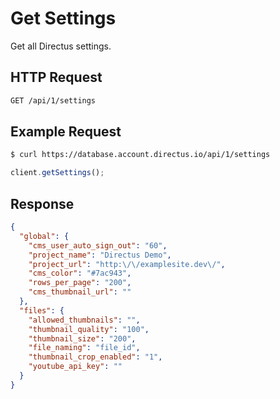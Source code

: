 # Get Settings

Get all Directus settings.

## HTTP Request

```bash
GET /api/1/settings
```

## Example Request

```bash
$ curl https://database.account.directus.io/api/1/settings
```

```javascript
client.getSettings();
```

## Response

```json
{
  "global": {
    "cms_user_auto_sign_out": "60",
    "project_name": "Directus Demo",
    "project_url": "http:\/\/examplesite.dev\/",
    "cms_color": "#7ac943",
    "rows_per_page": "200",
    "cms_thumbnail_url": ""
  },
  "files": {
    "allowed_thumbnails": "",
    "thumbnail_quality": "100",
    "thumbnail_size": "200",
    "file_naming": "file_id",
    "thumbnail_crop_enabled": "1",
    "youtube_api_key": ""
  }
}
```
